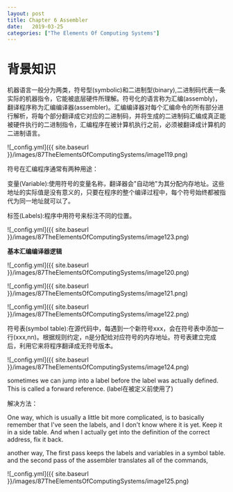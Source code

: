 ```yaml
---
layout: post
title: Chapter 6 Assembler
date:   2019-03-25
categories: ["The Elements Of Computing Systems"]
---
```


# 背景知识

机器语言一般分为两类，符号型(symbolic)和二进制型(binary),二进制码代表一条实际的机器指令，它能被底层硬件所理解。符号化的语言称为汇编(assembly)，翻译程序称为汇编编译器(assembler)。汇编编译器对每个汇编命令的所有部分进行解析，将每个部分翻译成它对应的二进制码，并将生成的二进制码汇编成真正能被硬件执行的二进制指令，汇编程序在被计算机执行之前，必须被翻译成计算机的二进制语言。

![_config.yml]({{ site.baseurl }}/images/87TheElementsOfComputingSystems/image119.png)

符号在汇编程序通常有两种用途：  

变量(Variable):使用符号的变量名称，翻译器会"自动地"为其分配内存地址。这些地址的实际值是没有意义的，只要在程序的整个编译过程中，每个符号始终都被指代为同一地址就可以了。

标签(Labels):程序中用符号来标注不同的位置。

![_config.yml]({{ site.baseurl }}/images/87TheElementsOfComputingSystems/image123.png)

**基本汇编编译器逻辑**

![_config.yml]({{ site.baseurl }}/images/87TheElementsOfComputingSystems/image120.png)  

![_config.yml]({{ site.baseurl }}/images/87TheElementsOfComputingSystems/image121.png)  

![_config.yml]({{ site.baseurl }}/images/87TheElementsOfComputingSystems/image122.png)  


符号表(symbol table):在源代码中，每遇到一个新符号xxx，会在符号表中添加一行(xxx,nn)。根据规则约定，n是分配给对应符号的内存地址。符号表建立完成后，利用它来将程序翻译成无符号版本。

![_config.yml]({{ site.baseurl }}/images/87TheElementsOfComputingSystems/image124.png)

sometimes we can jump into a label before the label was actually defined. This is called a forward reference. (label在被定义前使用了)

解决方法：  

One way, which is usually a little bit more complicated, is to basically remember that I've seen the labels, and I don't know where it is yet. Keep it in a side table. And when I actually get into the definition of the correct address, fix it back.

another way, The first pass keeps the labels and variables in a symbol table. and the second pass of the assembler translates all of the commands,

![_config.yml]({{ site.baseurl }}/images/87TheElementsOfComputingSystems/image125.png)
